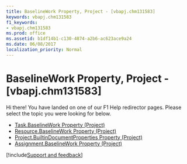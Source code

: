 ```yaml
---
title: BaselineWork Property, Project - [vbapj.chm131583]
keywords: vbapj.chm131583
f1_keywords:
- vbapj.chm131583
ms.prod: office
ms.assetid: b1df14b1-c130-4874-a2b6-ac623ace9a24
ms.date: 06/08/2017
localization_priority: Normal
---
```



# BaselineWork Property, Project - [vbapj.chm131583]

Hi there! You have landed on one of our F1 Help redirector pages. Please select the topic you were looking for below.

- [Task.BaselineWork Property (Project)](https://msdn.microsoft.com/library/db9b1c96-76b9-05d9-3041-30b8bc483a53%28Office.15%29.aspx)
- [Resource.BaselineWork Property (Project)](https://msdn.microsoft.com/library/5d84f73e-4a5b-2b69-c2d4-7adab93bd1d6%28Office.15%29.aspx)
- [Project.BuiltinDocumentProperties Property (Project)](https://msdn.microsoft.com/library/7922b8e8-d2a9-be77-b1e5-e33d4a37887c%28Office.15%29.aspx)
- [Assignment.BaselineWork Property (Project)](https://msdn.microsoft.com/library/9399ca50-e952-0ac0-3677-f0bee2a71ec7%28Office.15%29.aspx)

[!include[Support and feedback](~/includes/feedback-boilerplate.md)]